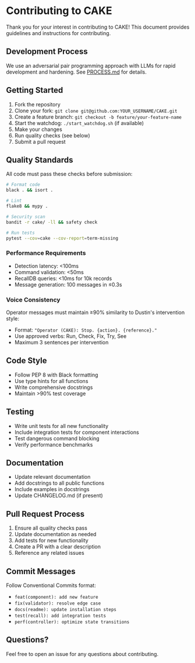 # Contributing to CAKE

Thank you for your interest in contributing to CAKE! This document provides guidelines and instructions for contributing.

## Development Process

We use an adversarial pair programming approach with LLMs for rapid development and hardening. See [PROCESS.md](PROCESS.md) for details.

## Getting Started

1. Fork the repository
2. Clone your fork: `git clone git@github.com:YOUR_USERNAME/CAKE.git`
3. Create a feature branch: `git checkout -b feature/your-feature-name`
4. Start the watchdog: `./start_watchdog.sh` (if available)
5. Make your changes
6. Run quality checks (see below)
7. Submit a pull request

## Quality Standards

All code must pass these checks before submission:

```bash
# Format code
black . && isort .

# Lint
flake8 && mypy .

# Security scan
bandit -r cake/ -ll && safety check

# Run tests
pytest --cov=cake --cov-report=term-missing
```

### Performance Requirements

- Detection latency: <100ms
- Command validation: <50ms
- RecallDB queries: <10ms for 10k records
- Message generation: 100 messages in ≤0.3s

### Voice Consistency

Operator messages must maintain ≥90% similarity to Dustin's intervention style:
- Format: `"Operator (CAKE): Stop. {action}. {reference}."`
- Use approved verbs: Run, Check, Fix, Try, See
- Maximum 3 sentences per intervention

## Code Style

- Follow PEP 8 with Black formatting
- Use type hints for all functions
- Write comprehensive docstrings
- Maintain >90% test coverage

## Testing

- Write unit tests for all new functionality
- Include integration tests for component interactions
- Test dangerous command blocking
- Verify performance benchmarks

## Documentation

- Update relevant documentation
- Add docstrings to all public functions
- Include examples in docstrings
- Update CHANGELOG.md (if present)

## Pull Request Process

1. Ensure all quality checks pass
2. Update documentation as needed
3. Add tests for new functionality
4. Create a PR with a clear description
5. Reference any related issues

## Commit Messages

Follow Conventional Commits format:
- `feat(component): add new feature`
- `fix(validator): resolve edge case`
- `docs(readme): update installation steps`
- `test(recall): add integration tests`
- `perf(controller): optimize state transitions`

## Questions?

Feel free to open an issue for any questions about contributing.